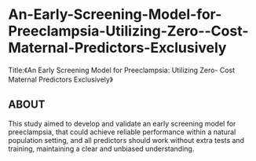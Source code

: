 # An-Early-Screening-Model-for-Preeclampsia-Utilizing-Zero--Cost-Maternal-Predictors-Exclusively
Title:《An Early Screening Model for Preeclampsia: Utilizing Zero- Cost Maternal Predictors Exclusively》
## ABOUT
This study aimed to develop and validate an early screening model for preeclampsia, that could achieve reliable performance within a natural population setting, and all predictors should work without extra tests and training, maintaining a clear and unbiased understanding.
